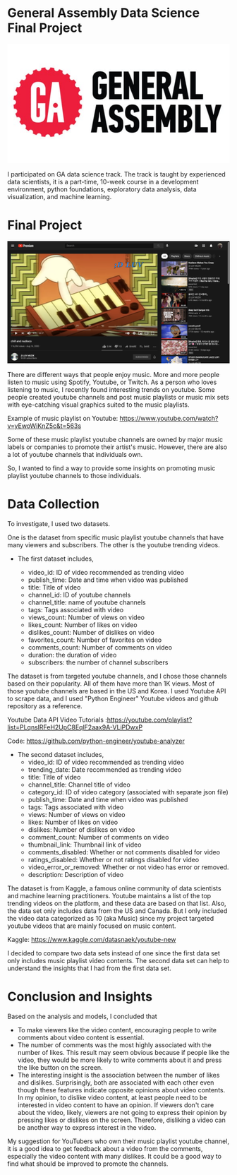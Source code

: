 # General Assembly Data Science Final Project

![](images/GA.jpeg)

I participated on GA data science track. The track is taught by experienced data scientists, it is a part-time, 10-week course in a development environment, python foundations, exploratory data analysis, data visualization, and machine learning.  


# Final Project 

![](images/Youtube.png)

There are different ways that people enjoy music. More and more people listen to music using Spotify, Youtube, or Twitch. As a person who loves listening to music, I recently found interesting trends on youtube. Some people created youtube channels and post music playlists or music mix sets with eye-catching visual graphics suited to the music playlists.

Example of music playlist on Youtube: https://www.youtube.com/watch?v=yEwoWiKnZ5c&t=563s

Some of these music playlist youtube channels are owned by major music labels or companies to promote their artist's music. However, there are also a lot of youtube channels that individuals own.

So, I wanted to find a way to provide some insights on promoting music playlist youtube channels to those individuals.


# Data Collection 

To investigate, I used two datasets.

One is the dataset from specific music playlist youtube channels that have many viewers and subscribers. The other is the youtube trending videos. 

* The first dataset includes, 

  - video_id: ID of video recommended as trending video
  - publish_time: Date and time when video was published
  - title: Title of video
  - channel_id: ID of youtube channels 
  - channel_title: name of youtube channels
  - tags: Tags associated with video
  - views_count: Number of views on video
  - likes_count: Number of likes on video
  - dislikes_count: Number of dislikes on video
  - favorites_count: Number of favorites on video
  - comments_count: Number of comments on video
  - duration: the duration of video
  - subscribers: the number of channel subscribers 

The dataset is from targeted youtube channels, and I chose those channels based on their popularity. All of them have more than 1K views. Most of those youtube channels are based in the US and Korea. I used Youtube API to scrape data, and I used "Python Engineer" Youtube videos and github repository as a reference. 

Youtube Data API Video Tutorials :https://youtube.com/playlist?list=PLqnslRFeH2UpC8EqlF2aax9A-VLiPDwxP

Code: https://github.com/python-engineer/youtube-analyzer

* The second dataset includes, 
  - video_id: ID of video recommended as trending video
  - trending_date: Date recommended as trending video
  - title: Title of video
  - channel_title: Channel title of video
  - category_id: ID of video category (associated with separate json file)
  - publish_time: Date and time when video was published
  - tags: Tags associated with video
  - views: Number of views on video
  - likes: Number of likes on video
  - dislikes: Number of dislikes on video
  - comment_count: Number of comments on video
  - thumbnail_link: Thumbnail link of video
  - comments_disabled: Whether or not comments disabled for video
  - ratings_disabled: Whether or not ratings disabled for video
  - video_error_or_removed: Whether or not video has error or removed.
  - description: Description of video

The dataset is from Kaggle, a famous online community of data scientists and machine learning practitioners. Youtube maintains a list of the top trending videos on the platform, and these data are based on that list. Also, the data set only includes data from the US and Canada. But I only included the video data categorized as 10 (aka Music) since my project targeted youtube videos that are mainly focused on music content. 

Kaggle: https://www.kaggle.com/datasnaek/youtube-new

I decided to compare two data sets instead of one since the first data set only includes music playlist video contents.  The second data set can help to understand the insights that I had from the first data set. 

# Conclusion and Insights 
Based on the analysis and models, I concluded that

* To make viewers like the video content, encouraging people to write comments about video content is essential.
* The number of comments was the most highly associated with the number of likes. This result may seem obvious
because if people like the video, they would be more likely to write comments about it
and press the like button on the screen.
* The interesting insight is the association between the number of likes and dislikes.
Surprisingly, both are associated with each other even though these features indicate opposite opinions about video contents. In my opinion, to dislike video content, at least people need to be interested in video content to have an opinion. If viewers don't care about the video, likely, viewers are not going to express their opinion by pressing likes or dislikes on the screen. Therefore, disliking a video can be another way to express interest in the video.

My suggestion for YouTubers who own their music playlist youtube channel, it is a good idea to get feedback about a video from the comments, especially the video content with many dislikes. It could be a good way to find what should be improved to promote the channels.
